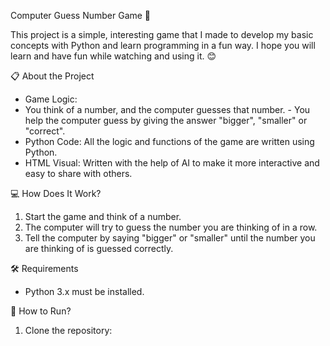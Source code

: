 Computer Guess Number Game 🎯

This project is a simple, interesting game that I made to develop my basic concepts with Python and learn programming in a fun way. I hope you will learn and have fun while watching and using it. 😊

📋 About the Project
- Game Logic:
- You think of a number, and the computer guesses that number. - You help the computer guess by giving the answer "bigger", "smaller" or "correct".
- Python Code: All the logic and functions of the game are written using Python.
- HTML Visual: Written with the help of AI to make it more interactive and easy to share with others.

💻 How Does It Work?
1. Start the game and think of a number.
2. The computer will try to guess the number you are thinking of in a row.
3. Tell the computer by saying "bigger" or "smaller" until the number you are thinking of is guessed correctly.

🛠️ Requirements
- Python 3.x must be installed.

🚀 How to Run?
1. Clone the repository:
```bash git clone https://github.com/your_name/computer-guess-number-game.git cd computer-guess-number-game
